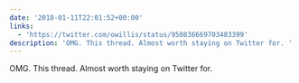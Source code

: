 ```yaml
---
date: '2018-01-11T22:01:52+00:00'
links:
  - 'https://twitter.com/owillis/status/950836669703483399'
description: 'OMG. This thread. Almost worth staying on Twitter for. '
---
```

OMG. This thread. Almost worth staying on Twitter for. 
